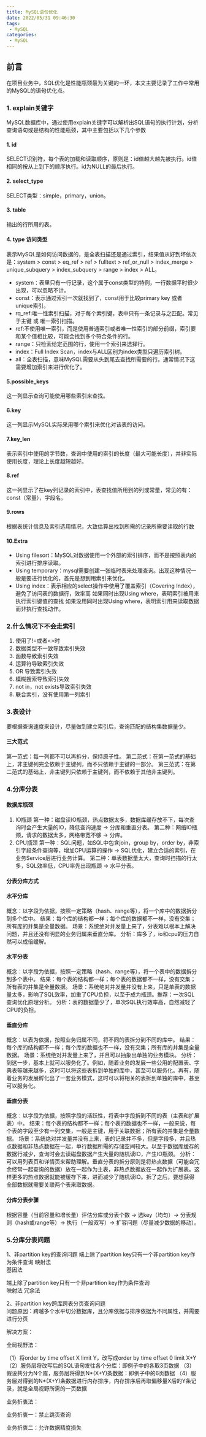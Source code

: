 ```yaml
---
title: MySQL语句优化
date: 2022/05/31 09:46:30
tags: 
 - MySQL
categories: 
 - MySQL
---
```


## 前言

在项目业务中，SQL优化是性能瓶颈最为关键的一环，本文主要记录了工作中常用的MySQL的语句优化点。
<!-- more -->

### 1. explain关键字

MySQL数据库中，通过使用explain关键字可以解析出SQL语句的执行计划，分析查询语句或是结构的性能瓶颈，其中主要包括以下几个参数

#### 1. id

SELECT识别符，每个表的加载和读取顺序，原则是：id值越大越先被执行。id值相同的按从上到下的顺序执行。id为NULL的最后执行。

#### 2. select_type

SELECT类型：simple，primary，union。

#### 3. table

输出的行所用的表。

#### 4. type 访问类型

表示MySQL是如何访问数据的，是全表扫描还是通过索引，结果值从好到坏依次是：system > const > eq_ref > ref > fulltext > ref_or_null > index_merge > unique_subquery > index_subquery > range > index > ALL。

- system：表里只有一行记录，这个属于const类型的特例，一行数据平时很少出现，可以忽略不计。
- const：表示通过索引一次就找到了，const用于比较primary key 或者 unique索引。
- rq_ref:唯一性索引扫描，对于每个索引键，表中只有一条记录与之匹配。常见于主键 或 唯一索引扫描。
- ref:不使用唯一索引，而是使用普通索引或者唯一性索引的部分前缀，索引要和某个值相比较，可能会找到多个符合条件的行。
- range：只检索给定范围的行，使用一个索引来选择行。
- index：Full Index Scan，index与ALL区别为index类型只遍历索引树。
- all：全表扫描，意味MySQL需要从头到尾去查找所需要的行。通常情况下这需要增加索引来进行优化了。

#### 5.possible_keys

这一列显示查询可能使用哪些索引来查找。

#### 6.key

这一列显示MySQL实际采用哪个索引来优化对该表的访问。

#### 7.key_len

表示索引中使用的字节数，查询中使用的索引的长度（最大可能长度），并非实际使用长度，理论上长度越短越好。

#### 8.ref

这一列显示了在key列记录的索引中，表查找值所用到的列或常量，常见的有：const（常量），字段名。

#### 9.rows

根据表统计信息及索引选用情况，大致估算出找到所需的记录所需要读取的行数

#### 10.Extra

- Using filesort：MySQL对数据使用一个外部的索引排序，而不是按照表内的索引进行排序读取。
- Using temporary：mysql需要创建一张临时表来处理查询。出现这种情况一般是要进行优化的，首先是想到用索引来优化。
- Using index：表示相应的select操作中使用了覆盖索引（Covering Index），避免了访问表的数据行，效率高 如果同时出现Using where，表明索引被用来执行索引键值的查找 如果没用同时出现Using where，表明索引用来读取数据而非执行查找动作。

### 2.什么情况下不会走索引

1. 使用了!=或者<>时
2. 数据类型不一致导致索引失效
3. 函数导致索引失效
4. 运算符导致索引失效
5. OR 导致索引失效
6. 模糊搜索导致索引失效
7. not in，not exists导致索引失效
8. 联合索引，没有使用第一列索引

### 3.表设计

要根据查询速度来设计，尽量做到建立索引后，查询匹配的结构集数据量少。

#### 三大范式

第一范式：每一列都不可以再拆分，保持原子性。
第二范式：在第一范式的基础上，非主键列完全依赖于主键列，而不只依赖于主键的一部分。
第三范式：在第二范式的基础上，非主键列只依赖于主键列，而不依赖于其他非主键列。

### 4.分库分表

#### 数据库瓶颈

1. IO瓶颈
    第一种：磁盘读IO瓶颈，热点数据太多，数据库缓存放不下，每次查询时会产生大量的IO，降低查询速度 -> 分库和垂直分表。
    第二种：网络IO瓶颈，请求的数据太多，网络带宽不够 -> 分库。
2. CPU瓶颈
    第一种：SQL问题，如SQL中包含join，group by，order by，非索引字段条件查询等，增加CPU运算的操作 -> SQL优化，建立合适的索引，在业务Service层进行业务计算。
    第二种：单表数据量太大，查询时扫描的行太多，SQL效率低，CPU率先出现瓶颈 -> 水平分表。

#### 分表分库方式

#### 水平分库

概念：以字段为依据，按照一定策略（hash、range等），将一个库中的数据拆分到多个库中。
结果：每个库的结构都一样；每个库的数据都不一样，没有交集；所有库的并集是全量数据。
场景：系统绝对并发量上来了，分表难以根本上解决问题，并且还没有明显的业务归属来垂直分库。
分析：库多了，io和cpu的压力自然可以成倍缓解。

#### 水平分表

概念：以字段为依据，按照一定策略（hash、range等），将一个表中的数据拆分到多个表中。
结果：每个表的结构都一样；每个表的数据都不一样，没有交集；所有表的并集是全量数据。
场景：系统绝对并发量并没有上来，只是单表的数据量太多，影响了SQL效率，加重了CPU负担，以至于成为瓶颈。推荐：一次SQL查询优化原理分析。
分析：表的数据量少了，单次SQL执行效率高，自然减轻了CPU的负担。

#### 垂直分库

概念：以表为依据，按照业务归属不同，将不同的表拆分到不同的库中。
结果：每个库的结构都不一样；每个库的数据也不一样，没有交集；所有库的并集是全量数据。
场景：系统绝对并发量上来了，并且可以抽象出单独的业务模块。
分析：到这一步，基本上就可以服务化了。例如，随着业务的发展一些公用的配置表、字典表等越来越多，这时可以将这些表拆到单独的库中，甚至可以服务化。再有，随着业务的发展孵化出了一套业务模式，这时可以将相关的表拆到单独的库中，甚至可以服务化。

#### 垂直分表

概念：以字段为依据，按照字段的活跃性，将表中字段拆到不同的表（主表和扩展表）中。
结果：每个表的结构都不一样；每个表的数据也不一样，一般来说，每个表的字段至少有一列交集，一般是主键，用于关联数据；所有表的并集是全量数据。
场景：系统绝对并发量并没有上来，表的记录并不多，但是字段多，并且热点数据和非热点数据在一起，单行数据所需的存储空间较大。以至于数据库缓存的数据行减少，查询时会去读磁盘数据产生大量的随机读IO，产生IO瓶颈。
分析：可以用列表页和详情页来帮助理解。垂直分表的拆分原则是将热点数据（可能会冗余经常一起查询的数据）放在一起作为主表，非热点数据放在一起作为扩展表。这样更多的热点数据就能被缓存下来，进而减少了随机读IO。拆了之后，要想获得全部数据就需要关联两个表来取数据。

#### 分库分表步骤

根据容量（当前容量和增长量）评估分库或分表个数 -> 选key（均匀）-> 分表规则（hash或range等）-> 执行（一般双写）-> 扩容问题（尽量减少数据的移动）。

### 5.分库分表问题

1、非partition key的查询问题
端上除了partition key只有一个非partition key作为条件查询
映射法  
基因法  

端上除了partition key只有一个非partition key作为条件查询  
映射法
冗余法

2、非partition key跨库跨表分页查询问题  
问题原因：跨越多个水平切分数据库，且分库依据与排序依据为不同属性，并需要进行分页

解决方案：

全局视野法：

（1）将order by time offset X limit Y，改写成order by time offset 0 limit X+Y
（2）服务层将改写后的SQL语句发往各个分库：即例子中的各取3页数据
（3）假设共分为N个库，服务层将得到N*(X+Y)条数据：即例子中的6页数据
（4）服务层对得到的N*(X+Y)条数据进行内存排序，内存排序后再取偏移量X后的Y条记录，就是全局视野所需的一页数据

业务折衷法：

业务折衷一：禁止跳页查询

业务折衷二：允许数据精度损失
